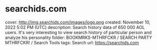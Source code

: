 # searchids.com

cover: http://img.searchids.com/images/logo.png
created: November 10, 2022 5:02 PM (UTC)
description: Search history data of 650 000 AOL users. It's very interesting to view search history of particular person and analyze his personality
folder: BOOKMRKS-MTHRFCKR / SEARCH PARTY MTHRFCKR! / Search Tools
tags: Search
url: https://searchids.com
